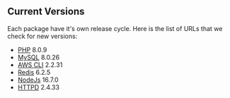 Current Versions
-----------------

Each package have it's own release cycle. Here is the list of URLs that we check for new versions:

* [PHP](https://github.com/php/php-src/releases) 8.0.9
* [MySQL](https://dev.mysql.com/downloads/mysql/) 8.0.26
* [AWS CLI](https://github.com/aws/aws-cli/releases) 2.2.31
* [Redis](https://redis.io/download) 6.2.5
* [NodeJs](https://nodejs.org/en/) 16.7.0
* [HTTPD](https://github.com/apache/httpd/releases) 2.4.33
